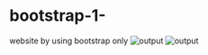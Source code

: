 # bootstrap-1-
website by using bootstrap only
![output](https://github.com/soldiersupreme/responsive-sticky-navbar/blob/master/.png)
![output](https://github.com/soldiersupreme/responsive-sticky-navbar/blob/master/.png)

